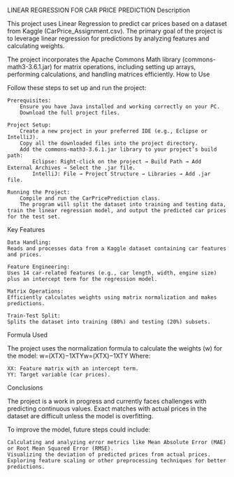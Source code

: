 LINEAR REGRESSION FOR CAR PRICE PREDICTION
Description

This project uses Linear Regression to predict car prices based on a dataset from Kaggle (CarPrice_Assignment.csv). The primary goal of the project is to leverage linear regression for predictions by analyzing features and calculating weights.

The project incorporates the Apache Commons Math library (commons-math3-3.6.1.jar) for matrix operations, including setting up arrays, performing calculations, and handling matrices efficiently.
How to Use

Follow these steps to set up and run the project:

    Prerequisites:
        Ensure you have Java installed and working correctly on your PC.
        Download the full project files.

    Project Setup:
        Create a new project in your preferred IDE (e.g., Eclipse or IntelliJ).
        Copy all the downloaded files into the project directory.
        Add the commons-math3-3.6.1.jar library to your project’s build path:
            Eclipse: Right-click on the project → Build Path → Add External Archives → Select the .jar file.
            IntelliJ: File → Project Structure → Libraries → Add .jar file.

    Running the Project:
        Compile and run the CarPricePrediction class.
        The program will split the dataset into training and testing data, train the linear regression model, and output the predicted car prices for the test set.

Key Features

    Data Handling:
    Reads and processes data from a Kaggle dataset containing car features and prices.

    Feature Engineering:
    Uses 14 car-related features (e.g., car length, width, engine size) plus an intercept term for the regression model.

    Matrix Operations:
    Efficiently calculates weights using matrix normalization and makes predictions.

    Train-Test Split:
    Splits the dataset into training (80%) and testing (20%) subsets.

Formula Used

The project uses the normalization formula to calculate the weights (w) for the model:
w=(XTX)−1XTYw=(XTX)−1XTY
Where:

    XX: Feature matrix with an intercept term.
    YY: Target variable (car prices).

Conclusions

The project is a work in progress and currently faces challenges with predicting continuous values. Exact matches with actual prices in the dataset are difficult unless the model is overfitting.

To improve the model, future steps could include:

    Calculating and analyzing error metrics like Mean Absolute Error (MAE) or Root Mean Squared Error (RMSE).
    Visualizing the deviation of predicted prices from actual prices.
    Exploring feature scaling or other preprocessing techniques for better predictions.
